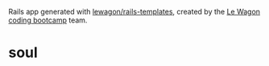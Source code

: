 Rails app generated with [lewagon/rails-templates](https://github.com/lewagon/rails-templates), created by the [Le Wagon coding bootcamp](https://www.lewagon.com) team.
# soul
